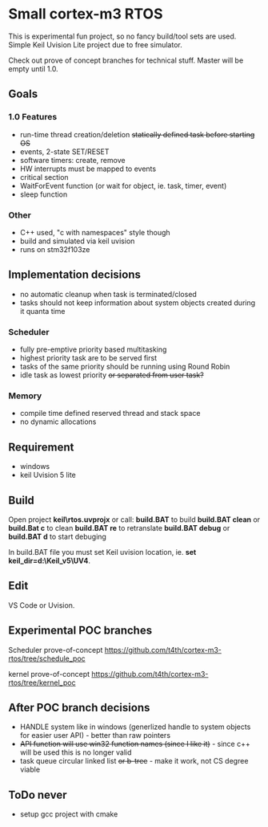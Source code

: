 # Small cortex-m3 RTOS

This is experimental fun project, so no fancy build/tool sets are used.
Simple Keil Uvision Lite project due to free simulator.

Check out prove of concept branches for technical stuff. Master will be empty until 1.0.

## Goals

### 1.0 Features
* run-time thread creation/deletion ~~statically defined task before starting OS~~
* events, 2-state SET/RESET
* software timers: create, remove
* HW interrupts must be mapped to events
* critical section
* WaitForEvent function (or wait for object, ie. task, timer, event)
* sleep function

### Other
* C++ used, "c with namespaces" style though
* build and simulated via keil uvision
* runs on stm32f103ze

## Implementation decisions
* no automatic cleanup when task is terminated/closed
* tasks should not keep information about system objects created during it quanta time

### Scheduler
* fully pre-emptive priority based multitasking
* highest priority task are to be served first
* tasks of the same priority should be running using Round Robin
* idle task as lowest priority ~~or separated from user task?~~

### Memory
* compile time defined reserved thread and stack space
* no dynamic allocations

## Requirement
* windows
* keil Uvision 5 lite

## Build
Open project **keil\rtos.uvprojx** or call:
**build.BAT** to build
**build.BAT clean** or **build.Bat c** to clean
**build.BAT re** to retranslate
**build.BAT debug** or **build.BAT d** to start debuging

In build.BAT file you must set Keil uvision location, ie. **set keil_dir=d:\Keil_v5\UV4**.

## Edit
VS Code or Uvision.

## Experimental POC branches
Scheduler prove-of-concept
https://github.com/t4th/cortex-m3-rtos/tree/schedule_poc

kernel prove-of-concept
https://github.com/t4th/cortex-m3-rtos/tree/kernel_poc

## After POC branch decisions
* HANDLE system like in windows (generlized handle to system objects for easier user API) - better than raw pointers
* ~~API function will use win32 function names (since I like it)~~ - since c++ will be used this is no longer valid
* task queue circular linked list ~~or b-tree~~ - make it work, not CS degree viable

## ToDo never
- setup gcc project with cmake
